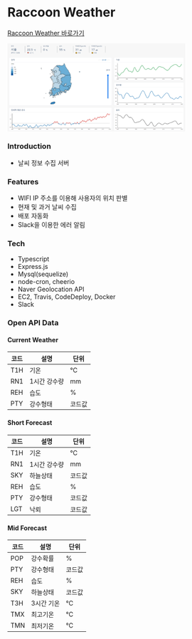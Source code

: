 # Raccoon Weather

<a href="https://weather.dev-raccoon.site" target="_blank">Raccoon Weather 바로가기</a>

<div style="display: flex;">
  <img src="./main-image.png" alt="main image" width="400"/>
</div>

### Introduction

- 날씨 정보 수집 서버

### Features

- WIFI IP 주소를 이용해 사용자의 위치 판별
- 현재 및 과거 날씨 수집
- 배포 자동화
- Slack을 이용한 에러 알림

### Tech

- Typescript
- Express.js
- Mysql(sequelize)
- node-cron, cheerio
- Naver Geolocation API
- EC2, Travis, CodeDeploy, Docker
- Slack

### Open API Data

#### Current Weather

| 코드 | 설명         | 단위   |
| ---- | ------------ | ------ |
| T1H  | 기온         | ℃      |
| RN1  | 1시간 강수량 | mm     |
| REH  | 습도         | %      |
| PTY  | 강수형태     | 코드값 |

#### Short Forecast

| 코드 | 설명         | 단위   |
| ---- | ------------ | ------ |
| T1H  | 기온         | ℃      |
| RN1  | 1시간 강수량 | mm     |
| SKY  | 하늘상태     | 코드값 |
| REH  | 습도         | %      |
| PTY  | 강수형태     | 코드값 |
| LGT  | 낙뢰         | 코드값 |

#### Mid Forecast

| 코드 | 설명       | 단위   |
| ---- | ---------- | ------ |
| POP  | 강수확률   | %      |
| PTY  | 강수형태   | 코드값 |
| REH  | 습도       | %      |
| SKY  | 하늘상태   | 코드값 |
| T3H  | 3시간 기온 | ℃      |
| TMX  | 최고기온   | ℃      |
| TMN  | 최저기온   | ℃      |
